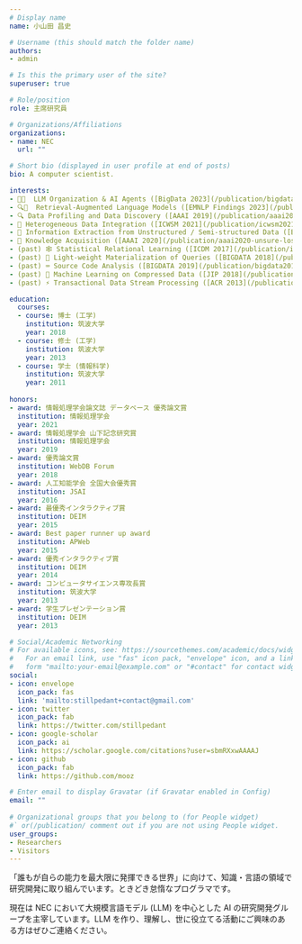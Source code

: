 ```yaml
---
# Display name
name: 小山田 昌史

# Username (this should match the folder name)
authors:
- admin

# Is this the primary user of the site?
superuser: true

# Role/position
role: 主席研究員

# Organizations/Affiliations
organizations:
- name: NEC
  url: ""

# Short bio (displayed in user profile at end of posts)
bio: A computer scientist.

interests:
- 🤖🏢  LLM Organization & AI Agents ([BigData 2023](/publication/bigdata2023-llm-organization))
- 🔍🤖  Retrieval-Augmented Language Models ([EMNLP Findings 2023](/publication/emnlpf2023-context-quality-fid))
- 🔍 Data Profiling and Data Discovery ([AAAI 2019](/publication/aaai2019-meimei), [ICDE 2021](/publication/icde2021-pexeso), [SIGIR 2022](/publication/dblp-conferencessigirym-22), [VLDB 2023](/publication/vldb23-deepjoin))
- 💽 Heterogeneous Data Integration ([ICWSM 2021](/publication/icwsm2021-uil), [SFDI 2021](/publication/sfdi2021-entity-matching-string-transformation), [PAKDD 2023](/publication/pakdd2023-qamatcher/), [eCom 2023](/publication/ecom2023-atp/))
- 📰 Information Extraction from Unstructured / Semi-structured Data ([BIGDATA 2019](/publication/bigdata2019-script-analysis), [EMNLP 2021](/publication/emnlp2021-taxonomy-enrichment))
- 🧠 Knowledge Acquisition ([AAAI 2020](/publication/aaai2020-unsure-loss), [PAKDD 2021](/publication/pakdd2021-prototype))
- (past) 🕸 Statistical Relational Learning ([ICDM 2017](/publication/icdm2017-relational-mixture-of-experts), [PAKDD 2017](/publication/pakdd2017-topic-bi-clustering))
- (past) 💽 Light-weight Materialization of Queries ([BIGDATA 2018](/publication/bigdata2018-apa-tree))
- (past) ⌨ Source Code Analysis ([BIGDATA 2019](/publication/bigdata2019-script-analysis))
- (past) 🤖 Machine Learning on Compressed Data ([JIP 2018](/publication/jip2018-compressed-machine-learning), [APWEB 2014](/publication/apweb2014-moarle))
- (past) ⚡ Transactional Data Stream Processing ([ACR 2013](/publication/acr2013-transactional-stream), [SAC 2013](/publication/sac2013-transactional-stream))

education:
  courses:
  - course: 博士 (工学)
    institution: 筑波大学
    year: 2018
  - course: 修士 (工学)
    institution: 筑波大学
    year: 2013
  - course: 学士 (情報科学)
    institution: 筑波大学
    year: 2011
  
honors:
- award: 情報処理学会論文誌 データベース 優秀論文賞
  institution: 情報処理学会
  year: 2021
- award: 情報処理学会 山下記念研究賞
  institution: 情報処理学会
  year: 2019
- award: 優秀論文賞
  institution: WebDB Forum
  year: 2018
- award: 人工知能学会 全国大会優秀賞
  institution: JSAI
  year: 2016
- award: 最優秀インタラクティブ賞
  institution: DEIM
  year: 2015
- award: Best paper runner up award
  institution: APWeb
  year: 2015
- award: 優秀インタラクティブ賞
  institution: DEIM
  year: 2014
- award: コンピュータサイエンス専攻長賞
  institution: 筑波大学
  year: 2013
- award: 学生プレゼンテーション賞
  institution: DEIM
  year: 2013

# Social/Academic Networking
# For available icons, see: https://sourcethemes.com/academic/docs/widgets/#icons
#   For an email link, use "fas" icon pack, "envelope" icon, and a link in the
#   form "mailto:your-email@example.com" or "#contact" for contact widget.
social:
- icon: envelope
  icon_pack: fas
  link: 'mailto:stillpedant+contact@gmail.com'
- icon: twitter
  icon_pack: fab
  link: https://twitter.com/stillpedant
- icon: google-scholar
  icon_pack: ai
  link: https://scholar.google.com/citations?user=sbmRXxwAAAAJ
- icon: github
  icon_pack: fab
  link: https://github.com/mooz

# Enter email to display Gravatar (if Gravatar enabled in Config)
email: ""
  
# Organizational groups that you belong to (for People widget)
#` or(/publication/ comment out if you are not using People widget.     Set this to `[]` or comment out if you are not using People widget.  )
user_groups:
- Researchers
- Visitors
---
```


「誰もが自らの能力を最大限に発揮できる世界」に向けて、知識・言語の領域で研究開発に取り組んでいます。ときどき怠惰なプログラマです。

現在は NEC において大規模言語モデル (LLM) を中心とした AI の研究開発グループを主宰しています。LLM を作り、理解し、世に役立てる活動にご興味のある方はぜひご連絡ください。
